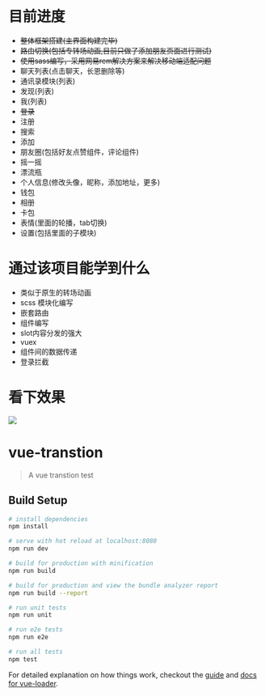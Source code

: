 # 目前进度
* ~~整体框架搭建(主界面构建完毕)~~
* ~~路由切换(包括专转场动画,目前只做了添加朋友页面进行测试)~~
* ~~使用sass编写，采用网易rem解决方案来解决移动端适配问题~~
* 聊天列表(点击聊天，长恩删除等)
* 通讯录模块(列表)
* 发现(列表)
* 我(列表)
* ~~登录~~
* 注册
* 搜索
* 添加
* 朋友圈(包括好友点赞组件，评论组件)
* 摇一摇
* 漂流瓶
* 个人信息(修改头像，昵称，添加地址，更多)
* 钱包
* 相册
* 卡包
* 表情(里面的轮播，tab切换)
* 设置(包括里面的子模块)

# 通过该项目能学到什么
* 类似于原生的转场动画
* scss 模块化编写
* 嵌套路由
* 组件编写
* slot内容分发的强大
* vuex
* 组件间的数据传递
* 登录拦截

# 看下效果
![](http://oq4hkch8e.bkt.clouddn.com/wechat.gif)

# vue-transtion

> A vue transtion test

## Build Setup

``` bash
# install dependencies
npm install

# serve with hot reload at localhost:8080
npm run dev

# build for production with minification
npm run build

# build for production and view the bundle analyzer report
npm run build --report

# run unit tests
npm run unit

# run e2e tests
npm run e2e

# run all tests
npm test
```

For detailed explanation on how things work, checkout the [guide](http://vuejs-templates.github.io/webpack/) and [docs for vue-loader](http://vuejs.github.io/vue-loader).
